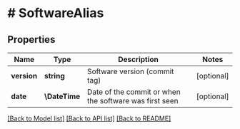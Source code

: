 # # SoftwareAlias

## Properties

Name | Type | Description | Notes
------------ | ------------- | ------------- | -------------
**version** | **string** | Software version (commit tag) | [optional]
**date** | **\DateTime** | Date of the commit or when the software was first seen | [optional]

[[Back to Model list]](../../README.md#models) [[Back to API list]](../../README.md#endpoints) [[Back to README]](../../README.md)
